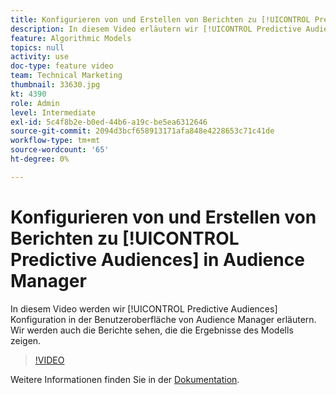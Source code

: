 ```yaml
---
title: Konfigurieren von und Erstellen von Berichten zu [!UICONTROL Predictive Audiences]
description: In diesem Video erläutern wir [!UICONTROL Predictive Audiences] Konfiguration in der Benutzeroberfläche von Audience Manager. Zeigen Sie die Berichte an, die die Ergebnisse des Modells zeigen.
feature: Algorithmic Models
topics: null
activity: use
doc-type: feature video
team: Technical Marketing
thumbnail: 33630.jpg
kt: 4390
role: Admin
level: Intermediate
exl-id: 5c4f8b2e-b0ed-44b6-a19c-be5ea6312646
source-git-commit: 2094d3bcf658913171afa848e4228653c71c41de
workflow-type: tm+mt
source-wordcount: '65'
ht-degree: 0%

---
```


# Konfigurieren von und Erstellen von Berichten zu [!UICONTROL Predictive Audiences] in Audience Manager

In diesem Video werden wir [!UICONTROL Predictive Audiences] Konfiguration in der Benutzeroberfläche von Audience Manager erläutern. Wir werden auch die Berichte sehen, die die Ergebnisse des Modells zeigen.

>[!VIDEO](https://video.tv.adobe.com/v/33630/?quality=12)

Weitere Informationen finden Sie in der [Dokumentation](https://experienceleague.adobe.com/docs/audience-manager/user-guide/features/algorithmic-models/predictive-audiences/predictive-audiences.html).
